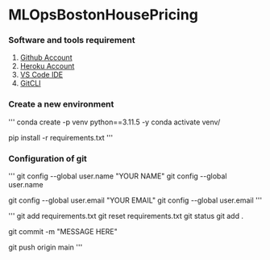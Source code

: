 # MLOpsBostonHousePricing

### Software and tools requirement

1. [Github Account](https://github.com)
2. [Heroku Account](https://heroku.com)
3. [VS Code IDE](https://code.visualstudio.com/)
4. [GitCLI](https://git-scm.com/downloads)

### Create a new environment 

'''
conda create -p venv python==3.11.5 -y
conda activate venv/

pip install -r requirements.txt
'''

### Configuration of git

'''
git config --global user.name "YOUR NAME"
git config --global user.name

git config --global user.email "YOUR EMAIL"
git config --global user.email
'''


'''
git add requirements.txt
git reset requirements.txt
git status
git add .    

git commit -m "MESSAGE HERE"

git push origin main
'''


